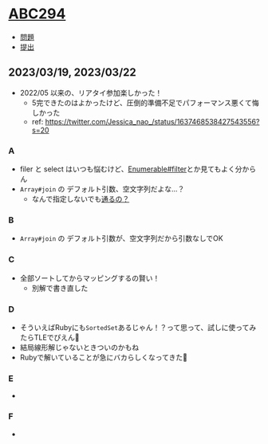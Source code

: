 # [ABC294](https://atcoder.jp/contests/abc294)

- [問題](https://atcoder.jp/contests/abc294/tasks)
- [提出](https://atcoder.jp/contests/abc294/submissions?f.User=Jessica_nao_)

## 2023/03/19, 2023/03/22

- 2022/05 以来の、リアタイ参加楽しかった！
  - 5完できたのはよかったけど、圧倒的準備不足でパフォーマンス悪くて悔しかった
  - ref: https://twitter.com/Jessica_nao_/status/1637468538427543556?s=20

### A

- filer と select はいつも悩むけど、[Enumerable#filter](https://docs.ruby-lang.org/ja/latest/method/Enumerable/i/select.html)とか見てもよく分からん
- `Array#join` の デフォルト引数、空文字列だよな…？
  - なんで指定しないでも[通るの？](https://atcoder.jp/contests/abc294/submissions/39951511)

### B

- `Array#join` の デフォルト引数が、空文字列だから引数なしでOK

### C

- 全部ソートしてからマッピングするの賢い！
  - 別解で書き直した

### D

- そういえばRubyにも`SortedSet`あるじゃん！？って思って、試しに使ってみたらTLEでぴえん🥹
- 結局線形解じゃないときついのかもね
- Rubyで解いていることが急にバカらしくなってきた🤣

### E

-

### F

-
